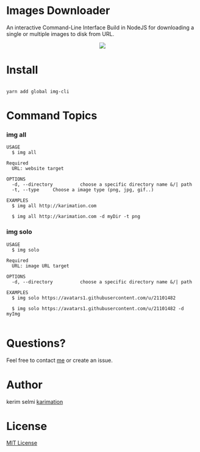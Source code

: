 # Images Downloader

An interactive Command-Line Interface Build in NodeJS for downloading a single or multiple images to disk from URL. 


<p align="center"> 
<img src="screenshots/test.gif"  >
</p>

# Install

```

yarn add global img-cli

```


# Command Topics
### img all

```
USAGE
  $ img all 

Required
  URL: website target

OPTIONS
  -d, --directory          choose a specific directory name &/| path 
  -t, --type     Choose a image type (png, jpg, gif..)
  
EXAMPLES
  $ img all http://karimation.com
  
  $ img all http://karimation.com -d myDir -t png

```

### img solo

```
USAGE
  $ img solo 

Required
  URL: image URL target

OPTIONS
  -d, --directory          choose a specific directory name &/| path 
  
EXAMPLES
  $ img solo https://avatars1.githubusercontent.com/u/21101482
  
  $ img solo https://avatars1.githubusercontent.com/u/21101482 -d myImg
  
```

# Questions?

Feel free to contact <a href="http://www.karimation.com">me</a> or create an issue.

# Author

kerim selmi <a href="http://www.karimation.com">karimation</a>

# License

<a href="LICENSE">MIT License</a>